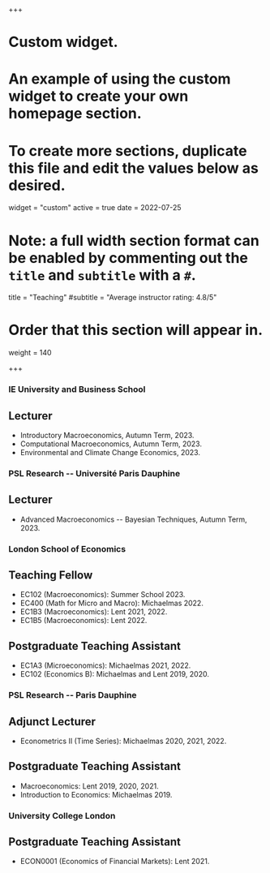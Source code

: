 +++
# Custom widget.
# An example of using the custom widget to create your own homepage section.
# To create more sections, duplicate this file and edit the values below as desired.
widget = "custom"
active = true
date = 2022-07-25

# Note: a full width section format can be enabled by commenting out the `title` and `subtitle` with a `#`.
title = "Teaching"
#subtitle = "Average instructor rating: 4.8/5"

# Order that this section will appear in.
weight = 140

+++
### IE University and Business School
## Lecturer
- Introductory Macroeconomics, Autumn Term, 2023.
- Computational Macroeconomics, Autumn Term, 2023.
- Environmental and Climate Change Economics, 2023.

### PSL Research -- Université Paris Dauphine
## Lecturer
- Advanced Macroeconomics -- Bayesian Techniques, Autumn Term, 2023.

### London School of Economics 
## Teaching Fellow
- EC102 (Macroeconomics): Summer School 2023.
- EC400 (Math for Micro and Macro): Michaelmas 2022.
- EC1B3 (Macroeconomics): Lent 2021, 2022. 
- EC1B5 (Macroeconomics): Lent 2022. 

## Postgraduate Teaching Assistant
- EC1A3 (Microeconomics): Michaelmas 2021, 2022.
- EC102 (Economics B): Michaelmas and Lent 2019, 2020.

### PSL Research -- Paris Dauphine
## Adjunct Lecturer
- Econometrics II (Time Series): Michaelmas 2020, 2021, 2022. 

## Postgraduate Teaching Assistant
- Macroeconomics: Lent 2019, 2020, 2021.
- Introduction to Economics: Michaelmas 2019.

### University College London 
## Postgraduate Teaching Assistant
- ECON0001 (Economics of Financial Markets): Lent 2021.

